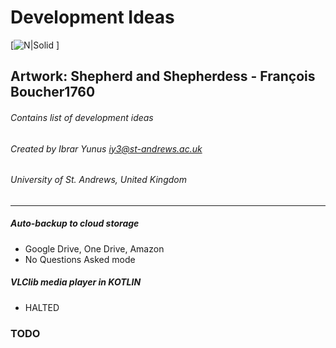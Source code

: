 # Development Ideas

[![N|Solid](https://i.imgur.com/oiDNzHK.png)  ]

Artwork: Shepherd and Shepherdess - François Boucher1760
----
###### Contains list of development ideas
###### Created by Ibrar Yunus <iy3@st-andrews.ac.uk>
###### University of St. Andrews, United Kingdom
---
#####  Auto-backup to cloud storage
- Google Drive, One Drive, Amazon 
- No Questions Asked mode

##### VLClib media player in KOTLIN
- HALTED
### TODO
